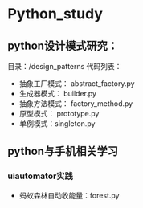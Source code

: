 # Python_study
## python设计模式研究：
目录：/design_patterns
代码列表：
* 抽象工厂模式： abstract_factory.py
* 生成器模式： builder.py
* 抽象方法模式： factory_method.py
* 原型模式： prototype.py
* 单例模式：singleton.py

## python与手机相关学习
### uiautomator实践
* 蚂蚁森林自动收能量：forest.py
